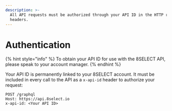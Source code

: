 ```yaml
---
description: >-
  All API requests must be authorized through your API ID in the HTTP request
  headers.
---
```


# Authentication

{% hint style="info" %}
To obtain your API ID for use with the 8SELECT API, please speak to your account manager.
{% endhint %}

Your API ID is permanently linked to your 8SELECT account. It must be included in every call to the API as a `x-api-id` header to authorize your request:

```text
POST /graphql
Host: https://api.8select.io
x-api-id: <Your API ID>
```

